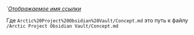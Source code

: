 `[*Отображаемое имя ссылки*](Arctic%20Project%20Obsidian%20Vault/Concept.md) 

Где `Arctic%20Project%20Obsidian%20Vault/Concept.md` это путь к файлу `/Arctic Project Obsidian Vault/Concept.md`

